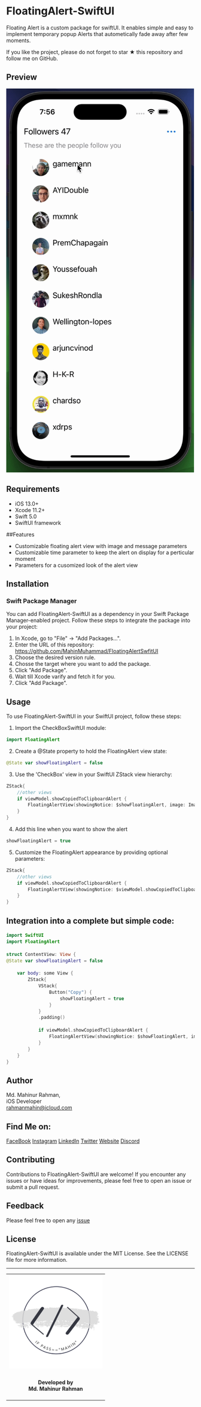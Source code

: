 # FloatingAlert-SwiftUI

Floating Alert is a custom package for swiftUI. It enables simple and easy to implement temporary popup Alerts that autometically fade away after few moments.

If you like the project, please do not forget to star ★ this repository and follow me on GitHub.

## Preview 

![Preview of Floating Alert](/Graphics/FloatingAlert.gif)

## Requirements

* iOS 13.0+
* Xcode 11.2+
* Swift 5.0
* SwiftUI framework

##Features

* Customizable floating alert view with image and message parameters
* Customizable time parameter to keep the alert on display for a perticular moment
* Parameters for a cusomized look of the alert view

## Installation

### **Swift Package Manager**

You can add FloatingAlert-SwiftUI as a dependency in your Swift Package Manager-enabled project. 
Follow these steps to integrate the package into your project:

1. In Xcode, go to "File" -> "Add Packages...".
2. Enter the URL of this repository: https://github.com/MahinMuhammad/FloatingAlertSwfitUI
3. Choose the desired version rule.
4. Chosse the target where you want to add the package.
5. Click "Add Package".
6. Wait till Xcode varify and fetch it for you.
7. Click "Add Package".

## Usage

To use FloatingAlert-SwiftUI in your SwiftUI project, follow these steps:

1. Import the CheckBoxSwiftUI module:
```swift
import FloatingAlert
```

2. Create a @State property to hold the FloatingAlert view state:
```swift
@State var showFloatingAlert = false
```

3. Use the 'CheckBox' view in your SwiftUI ZStack view hierarchy:
```swift
ZStack{
    //other views
    if viewModel.showCopiedToClipboardAlert {
        FloatingAlertView(showingNotice: $showFloatingAlert, image: Image(systemName: "doc.on.clipboard"), message: "Copied to Clipboard")
    }
}
```

4. Add this line when you want to show the alert
```swift
showFloatingAlert = true
```

5. Customize the FloatingAlert appearance by providing optional parameters:
```swift
ZStack{
    //other views
    if viewModel.showCopiedToClipboardAlert {
        FloatingAlertView(showingNotice: $viewModel.showCopiedToClipboardAlert, image: Image(systemName: "doc.on.clipboard"), activeTime: 1.2, message: "Copied to Clipboard", opacity: 0.90, cornerRadious: 35, imageSize: 48)
    }
}
```

## Integration into a complete but simple code:

```swift
import SwiftUI
import FloatingAlert

struct ContentView: View {
@State var showFloatingAlert = false

    var body: some View {
        ZStack{
            VStack{
                Button("Copy") {
                    showFloatingAlert = true
                }
            }
            .padding()
            
            if viewModel.showCopiedToClipboardAlert {
                FloatingAlertView(showingNotice: $showFloatingAlert, image: Image(systemName: "doc.on.clipboard"), message: "Copied to Clipboard")
            }
        }
    }
}

```


## Author

Md. Mahinur Rahman, <br>
iOS Developer <br>
rahmanmahin@icloud.com

## Find Me on:

[FaceBook](https://web.facebook.com/mahin5muhammad)
[Instagram](https://www.instagram.com/mahin5muhammad/)
[LinkedIn](https://www.linkedin.com/in/rahmanmahin/)
[Twitter](https://twitter.com/ImMahin)
[Website](https://mahinmuhammad.github.io/view/home.html)
[Discord](http://discordapp.com/users/Ghost_Friday#2625)

## Contributing

Contributions to FloatingAlert-SwiftUI are welcome! If you encounter any issues or have ideas for improvements, please feel free to open an issue or submit a pull request.

## Feedback

Please feel free to open any [issue](https://github.com/MahinMuhammad/FloatingAlertSwfitUI/issues)

## License

FloatingAlert-SwiftUI is available under the MIT License. See the LICENSE file for more information.

<hr>
<table style="border:none">
  <tr>  
    <td align="center"><img src="Graphics/mahinsLogo.png" height="250" width="250"></h4></td>
  </tr>
  <tr>  
    <td align="center"><h4>Developed by <br> Md. Mahinur Rahman</h4></td>
  </tr>
</table>
